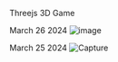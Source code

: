Threejs 3D Game

March 26 2024
![image](https://github.com/Loryhoof/bonkers3D/assets/29487929/1f9a1a4c-904c-4921-a529-def84cb8ca62)

March 25 2024
![Capture](https://github.com/Loryhoof/bonkers3D/assets/29487929/00031333-fe28-44b6-9a35-4d3a75d05003)
